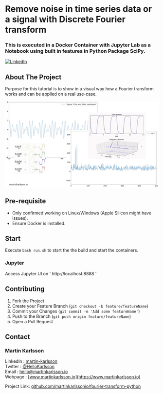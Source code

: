 # Remove noise in time series data or a signal with Discrete Fourier transform
### This is executed in a Docker Container with Jupyter Lab as a Notebook using built in features in Python Package SciPy.

<!--
*** Written by Martin Karlsson
*** www.martinkarlsson.io
-->

[![LinkedIn][linkedin-shield]][linkedin-url]


<!-- ABOUT THE PROJECT -->
## About The Project

Purpose for this tutorial is to show in a visual way how a Fourier transform works and can be applied on a real use-case.

![Combined sine waves, Discrete Fourier transform ][combSinRM]


## Pre-requisite
- Only confirmed working on Linux/Windows (Apple Silicon might have issues).
- Ensure Docker is installed.

## Start

Execute `bash run.sh` to start the the build and start the containers.

### Jupyter
Access Jupyter UI on ' http://localhost:8888 '

<!-- CONTRIBUTING -->
## Contributing

1. Fork the Project
2. Create your Feature Branch (`git checkout -b feature/featureName`)
3. Commit your Changes (`git commit -m 'Add some featureName'`)
4. Push to the Branch (`git push origin feature/featureName`)
5. Open a Pull Request


<!-- CONTACT -->
## Contact

### Martin Karlsson

LinkedIn : [martin-karlsson][linkedin-url] \
Twitter : [@HelloKarlsson](https://twitter.com/HelloKarlsson) \
Email : hello@martinkarlsson.io \
Webpage : [www.martinkarlsson.io](https://www.martinkarlsson.io)


Project Link: [github.com/martinkarlssonio/fourier-transform-python](https://github.com/martinkarlssonio/fourier-transform-python)


<!-- MARKDOWN LINKS & IMAGES -->
[linkedin-shield]: https://img.shields.io/badge/-LinkedIn-black.svg?style=for-the-badge&logo=linkedin&colorB=555
[linkedin-url]: https://linkedin.com/in/martin-karlsson
[combSinRM]: combSinRM.gif